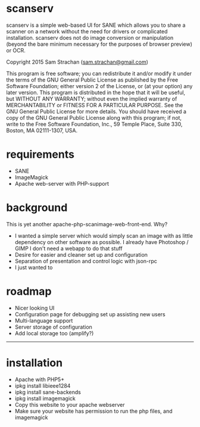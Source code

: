 scanserv
========

scanserv is a simple web-based UI for SANE which allows you to share a scanner
on a network without the need for drivers or complicated installation. scanserv
does not do image conversion or manipulation (beyond the bare minimum necessary
for the purposes of browser preview) or OCR.

Copyright 2015	Sam Strachan (sam.strachan@gmail.com)


This program is free software; you can redistribute it and/or modify it under
the terms of the GNU General Public License as published by the Free Software
Foundation; either version 2 of the License, or (at your option) any later
version.
This program is distributed in the hope that it will be useful, but
WITHOUT ANY WARRANTY; without even the implied warranty of MERCHANTABILITY or
FITNESS FOR A PARTICULAR PURPOSE. See the GNU General Public License for more
details.
You should have received a copy of the GNU General Public License along
with this program; if not, write to the Free Software Foundation, Inc., 59
Temple Place, Suite 330, Boston, MA 02111-1307, USA.


requirements
============
* SANE
* ImageMagick
* Apache web-server with PHP-support


background
==========

This is yet another apache-php-scanimage-web-front-end. Why?

 * I wanted a simple server which would simply scan an image with as little
   dependency on other software as possible. I already have Photoshop / GIMP
   I don't need a webapp to do that stuff
 * Desire for easier and cleaner set up and configuration
 * Separation of presentation and control logic with json-rpc
 * I just wanted to

roadmap
=======

 * Nicer looking UI
 * Configuration page for debugging set up assisting new users
 * Multi-language support
 * Server storage of configuration
 * Add local storage too (amplify?)

------------------------------------------------------------------------

installation
============

 * Apache with PHP5+
 * ipkg install libieee1284
 * ipkg install sane-backends
 * ipkg install imagemagick
 * Copy this website to your apache webserver
 * Make sure your website has permission to run the php files, and imagemagick

